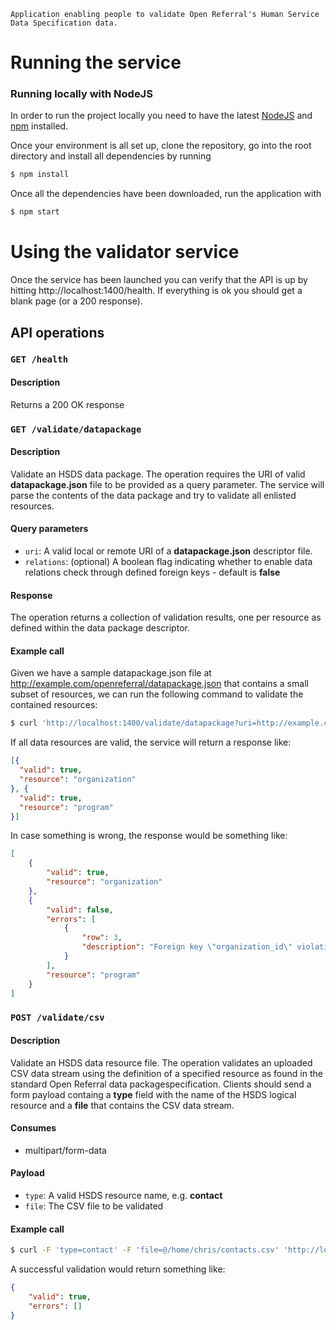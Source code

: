 `Application enabling people to validate Open Referral's Human Service Data Specification data.`

# Running the service

### Running locally with NodeJS

In order to run the project locally you need to have the latest [NodeJS](https://nodejs.org/en/download/) and [npm](https://www.npmjs.com/) installed.

Once your environment is all set up, clone the repository, go into the root directory and install all dependencies by running

```bash
$ npm install
```
Once all the dependencies have been downloaded, run the application with

```bash
$ npm start
```

# Using the validator service

Once the service has been launched you can verify that the API is up by hitting http://localhost:1400/health.  If everything is ok you should get a blank page (or a 200 response).




## API operations

### `GET /health`

#### Description

Returns a 200 OK response

### `GET /validate/datapackage`

#### Description

Validate an HSDS data package.  The operation requires the URI of valid **datapackage.json** file to be provided as a query parameter.  The service will parse the contents of the data package and try to validate all enlisted resources.

#### Query parameters

- `uri`: A valid local or remote URI of a **datapackage.json** descriptor file.
- `relations`: (optional) A boolean flag indicating whether to enable data relations check through defined foreign keys - default is **false**

#### Response

The operation returns a collection of validation results, one per resource as defined within the data package descriptor.

#### Example call

Given we have a sample datapackage.json file at http://example.com/openreferral/datapackage.json that contains a small subset of resources, we can run the following command to validate the contained resources:

```bash
$ curl 'http://localhost:1400/validate/datapackage?uri=http://example.com/openreferral/datapackage.json'
```

If all data resources are valid, the service will return a response like:

```json
[{
  "valid": true,
  "resource": "organization"
}, {
  "valid": true,
  "resource": "program"
}]
```

In case something is wrong, the response would be something like:

```json
[
    {
        "valid": true,
        "resource": "organization"
    },
    {
        "valid": false,
        "errors": [
            {
                "row": 3,
                "description": "Foreign key \"organization_id\" violation in row 3"
            }
        ],
        "resource": "program"
    }
]
```

### `POST /validate/csv`

#### Description

Validate an HSDS data resource file.  The operation validates an uploaded CSV data stream using the definition of a specified resource as found in the standard Open Referral data packagespecification. Clients should send a form payload containg a **type** field with the name of the HSDS logical resource and a **file** that contains the CSV data stream.

#### Consumes

- multipart/form-data

#### Payload

- `type`: A valid HSDS resource name, e.g. **contact**
- `file`: The CSV file to be validated

#### Example call

```bash
$ curl -F 'type=contact' -F 'file=@/home/chris/contacts.csv' 'http://localhost:1400/validate/csv'
```

A successful validation would return something like:

```json
{
    "valid": true,
    "errors": []
}
```
